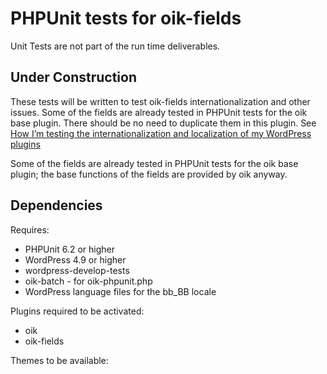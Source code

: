 # PHPUnit tests for oik-fields
Unit Tests are not part of the run time deliverables.

## Under Construction

These tests will be written to test oik-fields internationalization and other issues.
Some of the fields are already tested in PHPUnit tests for the oik base plugin.
There should be no need to duplicate them in this plugin.
See [How I’m testing the internationalization and localization of my WordPress plugins](https://herbmiller.me/test-internationalization-localization-wordpress-plugins/)

Some of the fields are already tested in PHPUnit tests for the oik base plugin;
the base functions of the fields are provided by oik anyway.

## Dependencies

Requires:
- PHPUnit 6.2 or higher
- WordPress 4.9 or higher
- wordpress-develop-tests
- oik-batch - for oik-phpunit.php
- WordPress language files for the bb_BB locale

Plugins required to be activated:
- oik
- oik-fields 


Themes to be available:

